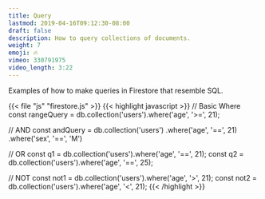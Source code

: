 ```yaml
---
title: Query 
lastmod: 2019-04-16T09:12:30-08:00
draft: false
description: How to query collections of documents. 
weight: 7
emoji: 🔥
vimeo: 330791975
video_length: 3:22
---
```


Examples of how to make queries in Firestore that resemble SQL. 

{{< file "js" "firestore.js" >}}
{{< highlight javascript >}}
// Basic Where
const rangeQuery = db.collection('users').where('age', '>=', 21);

// AND
const andQuery = db.collection('users')
                .where('age', '==', 21)
                .where('sex', '==', 'M')


// OR
const q1 = db.collection('users').where('age', '==', 21);
const q2 = db.collection('users').where('age', '==', 25);


// NOT
const not1 = db.collection('users').where('age', '>', 21);
const not2 = db.collection('users').where('age', '<', 21);
{{< /highlight >}}
